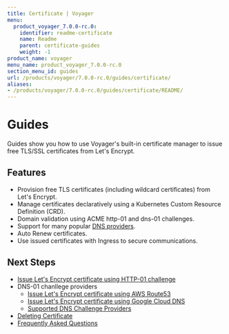 ```yaml
---
title: Certificate | Voyager
menu:
  product_voyager_7.0.0-rc.0:
    identifier: readme-certificate
    name: Readme
    parent: certificate-guides
    weight: -1
product_name: voyager
menu_name: product_voyager_7.0.0-rc.0
section_menu_id: guides
url: /products/voyager/7.0.0-rc.0/guides/certificate/
aliases:
- /products/voyager/7.0.0-rc.0/guides/certificate/README/
---
```


# Guides

Guides show you how to use Voyager's built-in certificate manager to issue free TLS/SSL certificates from Let's Encrypt.

## Features
- Provision free TLS certificates (including wildcard certificates) from Let's Encrypt.
- Manage certificates declaratively using a Kubernetes Custom Resource Definition (CRD).
- Domain validation using ACME http-01 and dns-01 challenges.
- Support for many popular [DNS providers](/products/voyager/7.0.0-rc.0/guides/certificate/dns/providers).
- Auto Renew certificates.
- Use issued certificates with Ingress to secure communications.

## Next Steps
- [Issue Let's Encrypt certificate using HTTP-01 challenge](/products/voyager/7.0.0-rc.0/guides/certificate/http/overview)
- DNS-01 chanllege providers
  - [Issue Let's Encrypt certificate using AWS Route53](/products/voyager/7.0.0-rc.0/guides/certificate/dns/route53)
  - [Issue Let's Encrypt certificate using Google Cloud DNS](/products/voyager/7.0.0-rc.0/guides/certificate/dns/google-cloud)
  - [Supported DNS Challenge Providers](/products/voyager/7.0.0-rc.0/guides/certificate/dns/providers)
- [Deleting Certificate](/products/voyager/7.0.0-rc.0/guides/certificate/delete)
- [Frequently Asked Questions](/products/voyager/7.0.0-rc.0/guides/certificate/faq)
